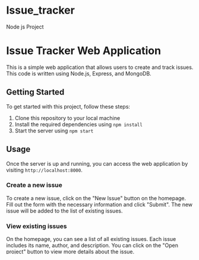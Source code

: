# Issue_tracker
Node js Project
# Issue Tracker Web Application

This is a simple web application that allows users to create and track issues. This code is written using Node.js, Express, and MongoDB.

## Getting Started

To get started with this project, follow these steps:

1. Clone this repository to your local machine
2. Install the required dependencies using `npm install`
3. Start the server using `npm start`

## Usage

Once the server is up and running, you can access the web application by visiting `http://localhost:8000`.

### Create a new issue

To create a new issue, click on the "New Issue" button on the homepage. Fill out the form with the necessary information and click "Submit". The new issue will be added to the list of existing issues.

### View existing issues

On the homepage, you can see a list of all existing issues. Each issue includes its name, author, and description. You can click on the "Open project" button to view more details about the issue.

## Code Structure

The code for this project is structured as follows:

- `app.js` - This is the main file that initializes the Express app and sets up the routes.
- `models/issue.js` - This file defines the Issue schema for MongoDB.
- `routes/index.js` - This file defines the routes for the web application.
- `views/` - This directory contains the EJS templates used to render the HTML pages.

## Contributing

If you would like to contribute to this project, feel free to submit a pull request. Please make sure to follow the existing code style and include tests for any new features or bug fixes.
